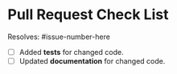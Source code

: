 

# Pull Request Check List

Resolves: #issue-number-here

- [ ] Added **tests** for changed code.
- [ ] Updated **documentation** for changed code.

<!-- If you have *any* questions to *any* of the points above, just **submit and ask**!  This checklist is here to *help* you, not to deter you from contributing! -->
